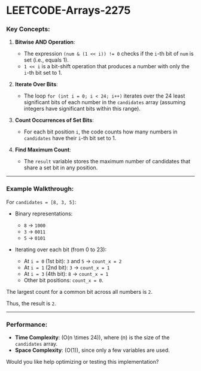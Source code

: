 # LEETCODE-Arrays-2275
### Key Concepts:
1. **Bitwise AND Operation**: 
   - The expression `(num & (1 << i)) != 0` checks if the `i`-th bit of `num` is set (i.e., equals 1). 
   - `1 << i` is a bit-shift operation that produces a number with only the `i`-th bit set to 1.

2. **Iterate Over Bits**:
   - The loop `for (int i = 0; i < 24; i++)` iterates over the 24 least significant bits of each number in the `candidates` array (assuming integers have significant bits within this range).

3. **Count Occurrences of Set Bits**:
   - For each bit position `i`, the code counts how many numbers in `candidates` have their `i`-th bit set to 1.

4. **Find Maximum Count**:
   - The `result` variable stores the maximum number of candidates that share a set bit in any position.

---

### Example Walkthrough:
For `candidates = [8, 3, 5]`:

- Binary representations:
  - `8` → `1000`
  - `3` → `0011`
  - `5` → `0101`

- Iterating over each bit (from 0 to 23):
  - At `i = 0` (1st bit): `3` and `5` → `count_x = 2`
  - At `i = 1` (2nd bit): `3` → `count_x = 1`
  - At `i = 3` (4th bit): `8` → `count_x = 1`
  - Other bit positions: `count_x = 0`.

The largest count for a common bit across all numbers is `2`.

Thus, the result is `2`.

---

### Performance:
- **Time Complexity**: \(O(n \times 24)\), where \(n\) is the size of the `candidates` array.
- **Space Complexity**: \(O(1)\), since only a few variables are used.

Would you like help optimizing or testing this implementation?
